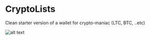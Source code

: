 # CryptoLists
Clean starter version of a wallet for crypto-maniac (LTC, BTC, ..etc)

![alt text](https://github.com/[seifedd]/[cryptolists]/blob/master/Xcryptolist-flowchart.png?raw=true)
